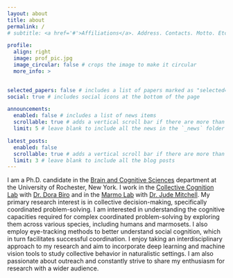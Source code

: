 ```yaml
---
layout: about
title: about
permalink: /
# subtitle: <a href='#'>Affiliations</a>. Address. Contacts. Motto. Etc.

profile:
  align: right
  image: prof_pic.jpg
  image_circular: false # crops the image to make it circular
  more_info: >
  

selected_papers: false # includes a list of papers marked as "selected={true}"
social: true # includes social icons at the bottom of the page

announcements:
  enabled: false # includes a list of news items
  scrollable: true # adds a vertical scroll bar if there are more than 3 news items
  limit: 5 # leave blank to include all the news in the `_news` folder

latest_posts:
  enabled: false
  scrollable: true # adds a vertical scroll bar if there are more than 3 new posts items
  limit: 3 # leave blank to include all the blog posts
---
```


I am a Ph.D. candidate in the [Brain and Cognitive Sciences](http://www.sas.rochester.edu/bcs/) department at the University of Rochester, New York. I work in the [Collective Cognition Lab](https://collcoglab.bcs.rochester.edu) with [Dr. Dora Biro](http://www.sas.rochester.edu/bcs/people/faculty/biro_dora/index.html) and in the [Marmo Lab](https://marmolab.bcs.rochester.edu/) with [Dr. Jude Mitchell](http://www.sas.rochester.edu/bcs/people/faculty/mitchell_jude/index.html). My primary research interest is in collective decision-making, specifically coordinated problem-solving. I am interested in understanding the cognitive capacities required for complex coordinated problem-solving by exploring them across various species, including humans and marmosets. I also employ eye-tracking methods to better understand social cognition, which in turn facilitates successful coordination. I enjoy taking an interdisciplinary approach to my research and aim to incorporate deep learning and machine vision tools to study collective behavior in naturalistic settings. I am also passionate about outreach and constantly strive to share my enthusiasm for research with a wider audience.
